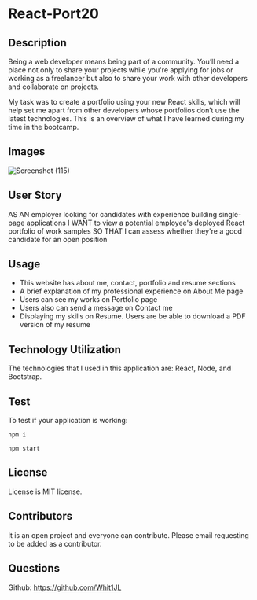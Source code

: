 # React-Port20

## Description
Being a web developer means being part of a community. You’ll need a place not only to share your projects while you're applying for jobs or working as a freelancer but also to share your work with other developers and collaborate on projects.

My task was to create a portfolio using your new React skills, which will help set me apart from other developers whose portfolios don’t use the latest technologies. This is an overview of what I have learned during my time in the bootcamp.

## Images 
![Screenshot (115)](https://user-images.githubusercontent.com/82970208/141647994-ecc8842a-72eb-40c5-9e51-0009aaf6e730.png)

## User Story 
AS AN employer looking for candidates with experience building single-page applications
I WANT to view a potential employee's deployed React portfolio of work samples
SO THAT I can assess whether they're a good candidate for an open position

## Usage
* This website has about me, contact, portfolio and resume sections
* A brief explanation of my professional experience on About Me page
* Users can see my works on Portfolio page
* Users also can send a message on Contact me
* Displaying my skills on Resume. Users are be able to download a PDF version of my resume

## Technology Utilization
The technologies that I used in this application are: React, Node, and Bootstrap.

## Test
To test if your application is working: 

`` npm i ``

`` npm start ``

## License
License is MIT license.

## Contributors
It is an open project and everyone can contribute. Please email requesting to be added as a contributor.

## Questions
Github: https://github.com/Whit1JL
